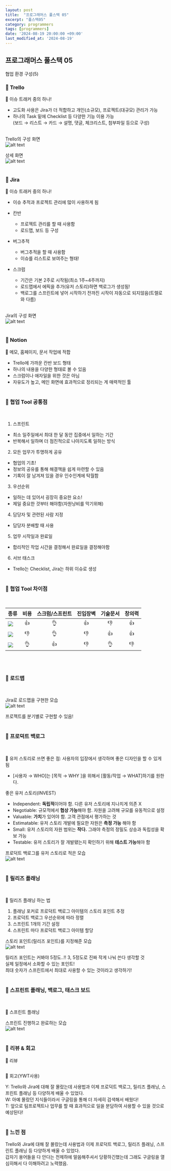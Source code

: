 ```yaml
---
layout: post
title:  "프로그래머스 풀스택 05"
excerpt: "풀스택05"
category: programmers
tags: [programmers]
date: '2024-08-19 20:00:00 +09:00'
last_modified_at: '2024-08-19'
---
```


## 프로그래머스 풀스택 05
협업 환경 구성(5)

### 🌊 Trello

💫 이슈 트래커 중의 하나!<br>

- 고도화 사용은 Jira가 더 적합하고 개인(소규모), 프로젝트(대규모) 관리가 가능<br>
- 하나의 Task 밑에 Checklist 등 다양한 기능 이용 가능<br>
(보드 → 리스트 → 카드 → 설명, 댓글, 체크리스트, 첨부파일 등으로 구성)<br><br/>

Trello의 구성 화면<br>
![alt text](img/image-83.png)<br>

상세 화면<br>
![alt text](img/image-76.png)<br><br/>


### 🌊 Jira

💫 이슈 트래커 중의 하나!<br>

- 이슈 추적과 프로젝트 관리에 많이 사용하게 됨<br>

- 칸반<br>
    - 프로젝트 관리를 할 때 사용함<br>
    - 로드맵, 보드 등 구성
- 버그추적<br>
    - 버그추적을 할 때 사용함<br>
    - 이슈를 리스트로 보여주는 형태!<br>
- 스크럼<br>
    - 기간은 기본 2주로 시작됨(최소 1주~4주까지)<br>
    - 로드맵에서 에픽을 추가(유저 스토리)하면 백로그가 생성됨!
    - 백로그를 스프린트에 넣어 시작하기 전까진 시작이 자동으로 되지않음(트렐로와 다름)<br><br/>


Jira의 구성 화면<br>
![alt text](img/image-77.png)<br><br/>

### 🌊 Notion

💫 메모, 홈페이지, 문서 작업에 적합<br>
- Trello에 가까운 칸반 보드 형태<br>
- 하나의 내용을 다양한 형태로 볼 수 있음<br>
- 스크럼이나 애자일을 위한 것은 아님<br>
- 자유도가 높고, 메인 화면에 효과적으로 정리되는 게 매력적인 툴<br><br/>


### 🌊 협업 Tool 공통점

<br> 

1. 스프린트<br>
- 최소 일주일에서 최대 한 달 동안 집중에서 일하는 기간<br>
- 반복해서 일하며 더 점진적으로 나아지도록 일하는 방식<br>
2. 모든 업무가 투명하게 공유<br>
- 협업의 기초!<br>
- 정보의 공유를 통해 해결책을 쉽게 마련할 수 있음<br>
- 기록이 잘 남겨져 있을 경우 인수인계에 탁월함<br>
3. 우선순위<br>
- 일하는 데 있어서 굉장히 중요한 요소!<br>
- 제일 중요한 것부터 해야함(자원낭비를 막기위해)
4. 담당자 및 관련된 사람 지정<br>
- 담당자 분배할 때 사용
5. 업무 시작일과 완료일<br>
- 합리적인 작업 시간을 결정해서 완료일을 결정해야함<br>
6. 서브 태스크<br>
- Trello는 Checklist, Jira는 하위 이슈로 생성<br><br/>

### 🌊 협업 Tool 차이점

<br>

| 종류                                                                                                  | 비용  | 스크럼/스프린트 | 진입장벽 | 기술문서 | 창의력 |
| :---------------------------------------------------------------------------------------------------- | :---: | :-------------: | :------: | :------: | :----: |
| <img src="https://img.shields.io/badge/trello-0052CC?style=flat-square&logo=trello&logoColor=white"/> |   👍   |        👌        |    👍     |    👎     |   👍    |
| <img src="https://img.shields.io/badge/notion-000000?style=flat-square&logo=notion&logoColor=white"/> |   👎   |        👌        |    👎     |    👍     |   👍    |
| <img src="https://img.shields.io/badge/jira-0052CC?style=flat-square&logo=jira&logoColor=white"/>     |   👌   |        👍        |    👎     |    👌     |   👎    |

<br><br/>

### 🌊 로드맵

<br>

Jira로 로드맵을 구현한 모습<br>
![alt text](img/image-78.png)<br>

프로젝트를 분기별로 구현할 수 있음!<br><br/>

### 🌊 프로덕트 백로그

<br>

💫 유저 스토리로 쓰면 좋은 점: 사용자의 입장에서 생각하며 좋은 디자인을 할 수 있게 됨<br>

- [사용자 → WHO]는 [목적 → WHY ]을 위해서 [활동/작업 → WHAT]하기를 원한다.<br>

좋은 유저 스토리(INVEST)<br>

- Independent:  **독립적**이어야 함. 다른 유저 스토리에 지나치게 의존 X<br>
- Negotiable: 규모적에서 **협상 가능**해야 함. 자원을 고려해 규모를 유동적으로 설정<br>
- Valuable: **가치**가 있어야 함. 고객 관점에서 평가하는 것<br>
- Estimatable: 유저 스토리 개발에 필요한 자원은 **측정 가능** 해야 함<br>
- Small: 유저 스토리의 자원 범위는 **작다.** 그래야 측정의 정밀도 상승과 독립성을 확보 가능<br>
- Testable: 유저 스토리가 잘 개발됐는지 확인하기 위해 **테스트 가능**해야 함<br>

프로덕트 백로그를 유저 스토리로 적은 모습<br>
![alt text](img/image-79.png)<br><br/>

### 🌊 릴리즈 플래닝

<br>

💫 릴리즈 플래닝 하는 법<br>
1. 플래닝 포커로 프로덕트 백로그 아이템의 스토리 포인트 추정<br>
2. 프로덕트 백로그 우선순위에 따라 정렬<br>
3. 스프린트 1개의 기간 설정<br>
4. 스프린트 마다 프로덕트 백로그 아이템 할당<br>

스토리 포인트(릴리즈 포인트)를 지정해준 모습<br>
![alt text](img/image-80.png)<br>

릴리즈 포인트는 커봐야 5정도..!! 3, 5정도로 진짜 작게 나눠 쓴다 생각할 것<br>
실제 일정에서 소화할 수 있는 포인트!<br>
최대 숫자가 스프린트에서 최대로 사용할 수 있는 것이라고 생각하기!<br><br/>

### 🌊 스프린트 플래닝, 백로그, 태스크 보드

<br>

💫 스프린트 플래닝<br>

스프린트 진행하고 완료하는 모습<br>
![alt text](img/image-81.png)<br><br/>

### 🌊 리뷰 & 회고

💫 리뷰<br>

![<alt text>](img/image-82.png)<br>

💫 회고(YWT사용)<br>

Y: Trello와 Jira에 대해 잘 몰랐는데 사용법과 이제 프로덕트 백로그, 릴리즈 플래닝, 스프린트 플래닝 등 다양하게 배울 수 있었다.<br>
W: 아예 몰랐던 지식들이라서 구글링을 통해 더 자세히 검색해서 배웠다!<br>
T: 앞으로 팀프로젝트나 업무를 할 때 효과적으로 일을 분담하여 사용할 수 있을 것으로 예상된다!<br><br/>

### 🌊 느낀 점

Trello와 Jira에 대해 잘 몰랐는데 사용법과 이제 프로덕트 백로그, 릴리즈 플래닝, 스프린트 플래닝 등 다양하게 배울 수 있었다.<br>
갑자기 용어들을 다 안다는 전제하에 말씀해주셔서 당황하긴했는데 그래도 구글링을 열심히해서 다 이해하려고 노력했음.<br>




